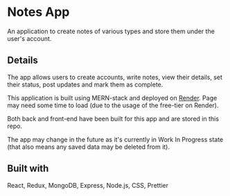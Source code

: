 # Notes App

An application to create notes of various types and store them under the user's account.

## Details

The app allows users to create accounts, write notes, view their details, set their status, post updates and mark them as complete.

This application is built using MERN-stack and deployed on [Render](https://notes-app-mbwb.onrender.com). Page may need some time to load (due to the usage of the free-tier on Render).

Both back and front-end have been built for this app and are stored in this repo.

The app may change in the future as it's currently in Work In Progress state (that also means any saved data may be deleted from it).

## Built with

React, Redux, MongoDB, Express, Node.js, CSS, Prettier
